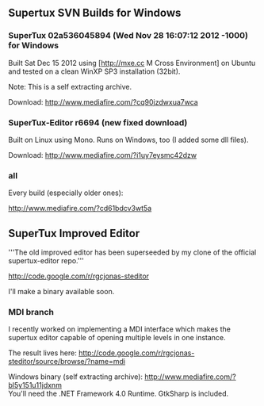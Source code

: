 ## Supertux SVN Builds for Windows

### SuperTux 02a536045894 (Wed Nov 28 16:07:12 2012 -1000) for Windows
Built Sat Dec 15 2012 using [http://mxe.cc M Cross Environment] on Ubuntu and tested on a clean WinXP SP3 installation (32bit).

Note: This is a self extracting archive.

Download: http://www.mediafire.com/?cq90jzdwxua7wca

### SuperTux-Editor r6694 (new fixed download)
Built on Linux using Mono. Runs on Windows, too (I added some dll files).

Download: http://www.mediafire.com/?i1uy7eysmc42dzw

### all
Every build (especially older ones):

http://www.mediafire.com/?cd61bdcv3wt5a

## SuperTux Improved Editor
'''The old improved editor has been superseeded by my clone of the official supertux-editor repo.'''

http://code.google.com/r/rgcjonas-steditor

I'll make a binary available soon.

### MDI branch
I recently worked on implementing a MDI interface which makes the supertux editor capable of opening multiple levels in one instance.

The result lives here: http://code.google.com/r/rgcjonas-steditor/source/browse/?name=mdi

Windows binary (self extracting archive): http://www.mediafire.com/?bl5y151u11jdxnm
<br />
You'll need the .NET Framework 4.0 Runtime. GtkSharp is included.
